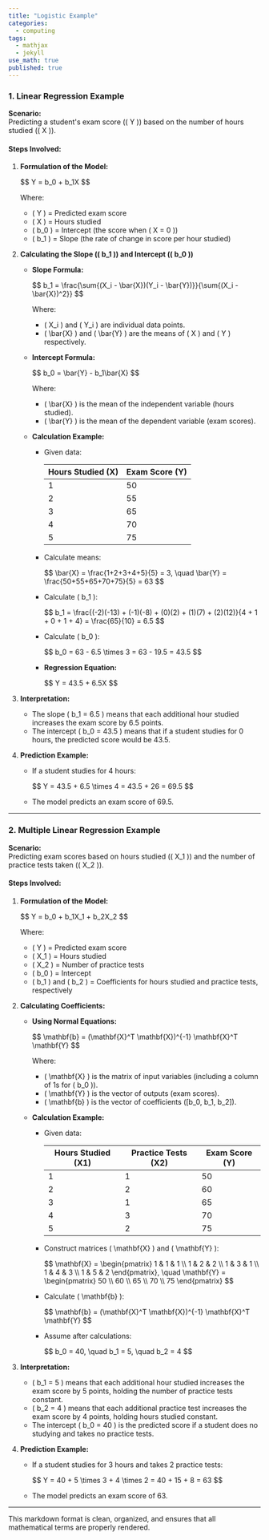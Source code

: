```yaml
---
title: "Logistic Example"
categories:
  - computing
tags:
  - mathjax
  - jekyll
use_math: true
published: true
---
```




### 1. **Linear Regression Example**

**Scenario:**  
Predicting a student's exam score (\( Y \)) based on the number of hours studied (\( X \)).

#### Steps Involved:

1. **Formulation of the Model:**

   <div>
   $$
   Y = b_0 + b_1X
   $$
   </div>

   Where:
   - \( Y \) = Predicted exam score
   - \( X \) = Hours studied
   - \( b_0 \) = Intercept (the score when \( X = 0 \))
   - \( b_1 \) = Slope (the rate of change in score per hour studied)

2. **Calculating the Slope (\( b_1 \)) and Intercept (\( b_0 \))**

   - **Slope Formula:**

     <div>
     $$
     b_1 = \frac{\sum{(X_i - \bar{X})(Y_i - \bar{Y})}}{\sum{(X_i - \bar{X})^2}}
     $$
     </div>

     Where:
     - \( X_i \) and \( Y_i \) are individual data points.
     - \( \bar{X} \) and \( \bar{Y} \) are the means of \( X \) and \( Y \) respectively.

   - **Intercept Formula:**

     <div>
     $$
     b_0 = \bar{Y} - b_1\bar{X}
     $$
     </div>

     Where:
     - \( \bar{X} \) is the mean of the independent variable (hours studied).
     - \( \bar{Y} \) is the mean of the dependent variable (exam scores).

   - **Calculation Example:**
     - Given data:

       | Hours Studied (X) | Exam Score (Y) |
       |-------------------|----------------|
       | 1                 | 50             |
       | 2                 | 55             |
       | 3                 | 65             |
       | 4                 | 70             |
       | 5                 | 75             |

     - Calculate means:

       <div>$$
       \bar{X} = \frac{1+2+3+4+5}{5} = 3, \quad \bar{Y} = \frac{50+55+65+70+75}{5} = 63
       $$</div>

     - Calculate \( b_1 \):

       <div>$$
       b_1 = \frac{(-2)(-13) + (-1)(-8) + (0)(2) + (1)(7) + (2)(12)}{4 + 1 + 0 + 1 + 4} = \frac{65}{10} = 6.5
       $$</div>

     - Calculate \( b_0 \):

       <div>$$
       b_0 = 63 - 6.5 \times 3 = 63 - 19.5 = 43.5
       $$
       </div>

     - **Regression Equation:**

       <div>$$
       Y = 43.5 + 6.5X
       $$</div>

3. **Interpretation:**
   - The slope \( b_1 = 6.5 \) means that each additional hour studied increases the exam score by 6.5 points.
   - The intercept \( b_0 = 43.5 \) means that if a student studies for 0 hours, the predicted score would be 43.5.

4. **Prediction Example:**
   - If a student studies for 4 hours:

     <div>$$
     Y = 43.5 + 6.5 \times 4 = 43.5 + 26 = 69.5
     $$
     </div>

   - The model predicts an exam score of 69.5.

---

### 2. **Multiple Linear Regression Example**

**Scenario:**  
Predicting exam scores based on hours studied (\( X_1 \)) and the number of practice tests taken (\( X_2 \)).

#### Steps Involved:

1. **Formulation of the Model:**

   <div>$$
   Y = b_0 + b_1X_1 + b_2X_2
   $$</div>

   Where:
   - \( Y \) = Predicted exam score
   - \( X_1 \) = Hours studied
   - \( X_2 \) = Number of practice tests
   - \( b_0 \) = Intercept
   - \( b_1 \) and \( b_2 \) = Coefficients for hours studied and practice tests, respectively

2. **Calculating Coefficients:**

   - **Using Normal Equations:**

     <div>$$
     \mathbf{b} = (\mathbf{X}^T \mathbf{X})^{-1} \mathbf{X}^T \mathbf{Y}
     $$</div>

     Where:
     - \( \mathbf{X} \) is the matrix of input variables (including a column of 1s for \( b_0 \)).
     - \( \mathbf{Y} \) is the vector of outputs (exam scores).
     - \( \mathbf{b} \) is the vector of coefficients \([b_0, b_1, b_2]\).

   - **Calculation Example:**
     - Given data:

       | Hours Studied (X1) | Practice Tests (X2) | Exam Score (Y) |
       |--------------------|---------------------|----------------|
       | 1                  | 1                   | 50             |
       | 2                  | 2                   | 60             |
       | 3                  | 1                   | 65             |
       | 4                  | 3                   | 70             |
       | 5                  | 2                   | 75             |

     - Construct matrices \( \mathbf{X} \) and \( \mathbf{Y} \):

       <div>$$
       \mathbf{X} = \begin{pmatrix}
       1 & 1 & 1 \\
       1 & 2 & 2 \\
       1 & 3 & 1 \\
       1 & 4 & 3 \\
       1 & 5 & 2
       \end{pmatrix}, \quad \mathbf{Y} = \begin{pmatrix}
       50 \\
       60 \\
       65 \\
       70 \\
       75
       \end{pmatrix}
       $$</div>

     - Calculate \( \mathbf{b} \):

       <div>$$
       \mathbf{b} = (\mathbf{X}^T \mathbf{X})^{-1} \mathbf{X}^T \mathbf{Y}
       $$</div>

     - Assume after calculations:

       <div>
       $$
       b_0 = 40, \quad b_1 = 5, \quad b_2 = 4
       $$
       </div>

3. **Interpretation:**
   - \( b_1 = 5 \) means that each additional hour studied increases the exam score by 5 points, holding the number of practice tests constant.
   - \( b_2 = 4 \) means that each additional practice test increases the exam score by 4 points, holding hours studied constant.
   - The intercept \( b_0 = 40 \) is the predicted score if a student does no studying and takes no practice tests.

4. **Prediction Example:**
   - If a student studies for 3 hours and takes 2 practice tests:

     <div>$$
     Y = 40 + 5 \times 3 + 4 \times 2 = 40 + 15 + 8 = 63
     $$</div>

   - The model predicts an exam score of 63.

---

This markdown format is clean, organized, and ensures that all mathematical terms are properly rendered.